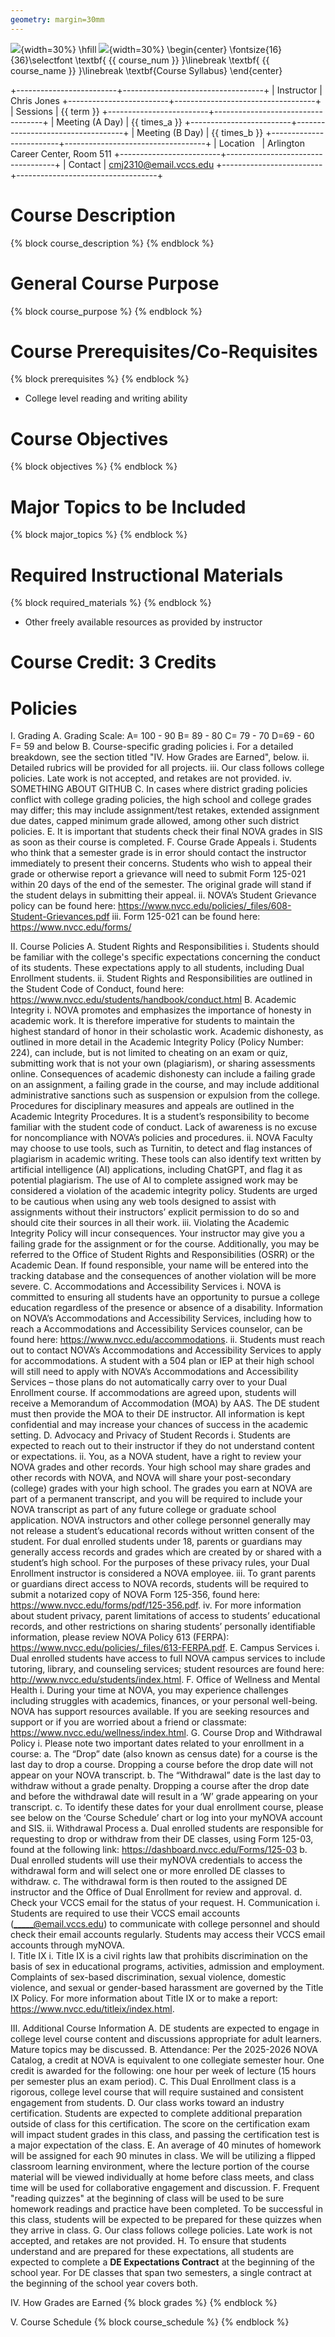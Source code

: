 ```yaml
---
geometry: margin=30mm
---
```

![](./images/media/nova_logo.jpg){width=30%} \hfill ![](./images/media/dual_enroll_logo.png){width=30%}
\begin{center}
\fontsize{16}{36}\selectfont 
\textbf{ {{ course_num }} }\linebreak
\textbf{ {{ course_name }} }\linebreak
\textbf{Course Syllabus}
\end{center}


+-------------------------+-----------------------------------+
| Instructor              | Chris Jones
+-------------------------+-----------------------------------+
| Sessions                | {{ term }}
+-------------------------+-----------------------------------+
| Meeting  (A Day)        | {{ times_a }}
+-------------------------+-----------------------------------+
| Meeting  (B Day)        | {{ times_b }}
+-------------------------+-----------------------------------+
| Location                | Arlington Career Center, Room 511
+-------------------------+-----------------------------------+
| Contact                 | cmj2310@email.vccs.edu
+-------------------------+-----------------------------------+


# Course Description
{% block course_description %}
{% endblock %}


# General Course Purpose
{% block course_purpose %}
{% endblock %}

# Course Prerequisites/Co-Requisites
{% block prerequisites %}
{% endblock %}
*  College level reading and writing ability

# Course Objectives
{% block objectives %}
{% endblock %}

# Major Topics to be Included
{% block major_topics %}
{% endblock %}

# Required Instructional Materials
{% block required_materials %}
{% endblock %}
*  Other freely available resources as provided by instructor

# Course Credit: 3 Credits

# Policies

  I.  Grading
      A.  Grading Scale:  A= 100 - 90   B= 89 - 80   C= 79 - 70   D=69 - 60   F= 59 and below
      B.  Course-specific grading policies 
            i.  For a detailed breakdown, see the section titled "IV.  How Grades are Earned", below.
           ii.  Detailed rubrics will be provided for all projects. 
          iii.  Our class follows college policies. Late work is not accepted, and retakes are not provided.
           iv.  SOMETHING ABOUT GITHUB
      C.  In cases where district grading policies conflict with college grading policies, the high school and college grades may differ; this may include assignment/test retakes, extended assignment due dates, capped minimum grade allowed, among other such district policies. 
      E.  It is important that students check their final NOVA grades in SIS as soon as their course is completed.
      F.  Course Grade Appeals
            i.  Students who think that a semester grade is in error should contact the instructor immediately to present their concerns.  Students who wish to appeal their grade or otherwise report a grievance will need to submit Form 125-021 within 20 days of the end of the semester.  The original grade will stand if the student delays in submitting their appeal.
           ii.  NOVA’s Student Grievance policy can be found here:  https://www.nvcc.edu/policies/_files/608-Student-Grievances.pdf
          iii.  Form 125-021 can be found here: https://www.nvcc.edu/forms/

 II.  Course Policies
      A.  Student Rights and Responsibilities
           i.  Students should be familiar with the college's specific expectations concerning the conduct of its students. These expectations apply to all students, including Dual Enrollment students.
          ii.  Student Rights and Responsibilities are outlined in the Student Code of Conduct, found here: https://www.nvcc.edu/students/handbook/conduct.html
      B.  Academic Integrity
            i.  NOVA promotes and emphasizes the importance of honesty in academic work. It is therefore imperative for students to maintain the highest standard of honor in their scholastic work. Academic dishonesty, as outlined in more detail in the Academic Integrity Policy (Policy Number: 224), can include, but is not limited to cheating on an exam or quiz, submitting work that is not your own (plagiarism), or sharing assessments online. Consequences of academic dishonesty can include a failing grade on an assignment, a failing grade in the course, and may include additional administrative sanctions such as suspension or expulsion from the college. Procedures for disciplinary measures and appeals are outlined in the Academic Integrity Procedures. It is a student’s responsibility to become familiar with the student code of conduct. Lack of awareness is no excuse for noncompliance with NOVA’s policies and procedures. 
           ii.   NOVA Faculty may choose to use tools, such as Turnitin, to detect and flag instances of plagiarism in academic writing. These tools can also identify text written by artificial intelligence (AI) applications, including ChatGPT, and flag it as potential plagiarism. The use of AI to complete assigned work may be considered a violation of the academic integrity policy. Students are urged to be cautious when using any web tools designed to assist with assignments without their instructors’ explicit permission to do so and should cite their sources in all their work. 
          iii.  Violating the Academic Integrity Policy will incur consequences. Your instructor may give you a failing grade for the assignment or for the course. Additionally, you may be referred to the Office of Student Rights and Responsibilities (OSRR) or the Academic Dean. If found responsible, your name will be entered into the tracking database and the consequences of another violation will be more severe. 
      C.  Accommodations and Accessibility Services
           i. NOVA is committed to ensuring all students have an opportunity to pursue a college education regardless of the presence or absence of a disability. Information on NOVA’s Accommodations and Accessibility Services, including how to reach a Accommodations and Accessibility Services counselor, can be found here:  https://www.nvcc.edu/accommodations.
          ii. Students must reach out to contact NOVA’s Accommodations and Accessibility Services to apply for accommodations. A student with a 504 plan or IEP at their high school will still need to apply with NOVA’s Accommodations and Accessibility Services – those plans do not automatically carry over to your Dual Enrollment course.  If accommodations are agreed upon, students will receive a Memorandum of Accommodation (MOA) by AAS.  The DE student must then provide the MOA to their DE instructor. All information is kept confidential and may increase your chances of success in the academic setting.
       D.  Advocacy and Privacy of Student Records
             i.  Students are expected to reach out to their instructor if they do not understand content or expectations. 
            ii.  You, as a NOVA student, have a right to review your NOVA grades and other records.  Your high school may share grades and other records with NOVA, and NOVA will share your post-secondary (college) grades with your high school.  The grades you earn at NOVA are part of a permanent transcript, and you will be required to include your NOVA transcript as part of any future college or graduate school application.  NOVA instructors and other college personnel generally may not release a student’s educational records without written consent of the student.  For dual enrolled students under 18, parents or guardians may generally access records and grades which are created by or shared with a student’s high school.  For the purposes of these privacy rules, your Dual Enrollment instructor is considered a NOVA employee.
           iii.  To grant parents or guardians direct access to NOVA records, students will be required to submit a notarized copy of NOVA Form 125-356, found here: https://www.nvcc.edu/forms/pdf/125-356.pdf.
            iv.  For more information about student privacy, parent limitations of access to students’ educational records, and other restrictions on sharing students’ personally identifiable information, please review NOVA Policy 613 (FERPA): https://www.nvcc.edu/policies/_files/613-FERPA.pdf.
       E.  Campus Services
           i.  Dual enrolled students have access to full NOVA campus services to include tutoring, library, and counseling services; student resources are found here: http://www.nvcc.edu/students/index.html.
       F.  Office of Wellness and Mental Health
           i.  During your time at NOVA, you may experience challenges including struggles with academics, finances, or your personal well-being. NOVA has support resources available. If you are seeking resources and support or if you are worried about a friend or classmate: https://www.nvcc.edu/wellness/index.html.
       G.  Course Drop and Withdrawal Policy 
            i.  Please note two important dates related to your enrollment in a course:
                a.  The “Drop” date (also known as census date) for a course is the last day to drop a course.  Dropping a course before the drop date will not appear on your NOVA transcript.
                b.  The “Withdrawal” date is the last day to withdraw without a grade penalty.  Dropping a course after the drop date and before the withdrawal date will result in a ‘W’ grade appearing on your transcript.
                c.  To identify these dates for your dual enrollment course, please see below on the ‘Course Schedule’ chart or log into your myNOVA account and SIS.
           ii.  Withdrawal Process
                a.  Dual enrolled students are responsible for requesting to drop or withdraw from their DE classes, using Form 125-03, found at the following link: https://dashboard.nvcc.edu/Forms/125-03
                b.  Dual enrolled students will use their myNOVA credentials to access the withdrawal form and will select one or more enrolled DE classes to withdraw.
                c.  The withdrawal form is then routed to the assigned DE instructor and the Office of Dual Enrollment for review and approval.
                d.  Check your VCCS email for the status of your request.
       H.  Communication
           i.  Students are required to use their VCCS email accounts (_____@email.vccs.edu) to communicate with college personnel and should check their email accounts regularly. Students may access their VCCS email accounts through myNOVA.	 	
       I.  Title IX
           i.  Title IX is a civil rights law that prohibits discrimination on the basis of sex in educational programs, activities, admission and employment. Complaints of sex-based discrimination, sexual violence, domestic violence, and sexual or gender-based harassment are governed by the Title IX Policy. For more information about Title IX or to make a report: https://www.nvcc.edu/titleix/index.html.  

III.  Additional Course Information
      A.  DE students are expected to engage in college level course content and discussions appropriate for adult learners. Mature topics may be discussed. 
      B.  Attendance: Per the 2025-2026 NOVA Catalog, a credit at NOVA is equivalent to one collegiate semester hour. One credit is awarded for the following: one hour per week of lecture (15 hours per semester plus an exam period).
      C.  This Dual Enrollment class is a rigorous, college level course that will require sustained and consistent engagement from students.
      D.  Our class works toward an industry certification. Students are expected to complete additional preparation outside of class for this certification. The score on the certification exam will impact student grades in this class, and passing the certification test is a major expectation of the class.
      E.  An average of 40 minutes of homework will be assigned for each 90 minutes in class. We will be utilizing a flipped classroom learning environment, where the lecture portion of the course material will be viewed individually at home before class meets, and  class time will be used for collaborative engagement and discussion.
      F.  Frequent "reading quizzes" at the beginning of class will be used to be sure homework readings and practice have been completed.  To be successful in this class, students will be expected to be prepared for these quizzes when they arrive in class.
      G.  Our class follows college policies. Late  work is not accepted, and retakes are not provided.
      H.  To ensure that students understand and are prepared for these expectations, all students are expected to complete a **DE Expectations Contract** at the beginning of the school year. For DE classes that span two semesters, a single contract at the beginning of the school year covers both.


 IV.  How Grades are Earned 
      {% block grades %}
      {% endblock %}

  V.  Course Schedule
{% block course_schedule %}
{% endblock %}